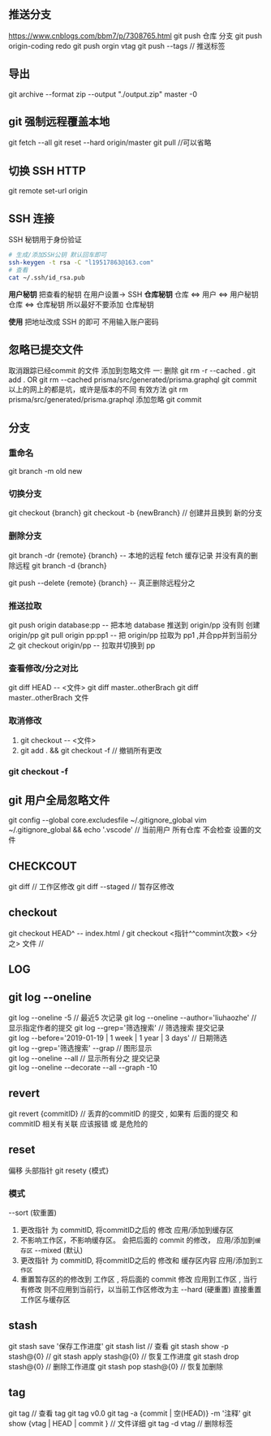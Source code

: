 ##  推送分支

https://www.cnblogs.com/bbm7/p/7308765.html
git push 仓库 分支
git push origin-coding redo
git push orgin vtag
git push --tags // 推送标签

## 导出

git archive --format zip --output "./output.zip" master -0

## git 强制远程覆盖本地

git fetch --all
git reset --hard origin/master
git pull //可以省略

## 切换 SSH HTTP

git remote set-url origin

## SSH 连接

SSH 秘钥用于身份验证
```bash
# 生成/添加SSH公钥 默认回车即可
ssh-keygen -t rsa -C "l19517863@163.com"
# 查看
cat ~/.ssh/id_rsa.pub
```
**用户秘钥**
  把查看的秘钥 在用户设置-> SSH 
**仓库秘钥**
  仓库 <=>  用户 <=>  用户秘钥
  仓库 <=> 仓库秘钥
  所以最好不要添加 仓库秘钥

**使用**
 把地址改成 SSH 的即可 
 不用输入账户密码

## 忽略已提交文件

取消跟踪已经commit 的文件
添加到忽略文件
一:  删除
git rm -r --cached .
git add .
OR
git rm  --cached prisma/src/generated/prisma.graphql
git commit
以上的网上的都是坑，或许是版本的不同
有效方法
git rm prisma/src/generated/prisma.graphql
添加忽略
git commit

## 分支

### 重命名
git branch -m old new

### 切换分支
git checkout {branch}
git checkout -b {newBranch} // 创建并且换到 新的分支

### 删除分支

git branch -dr {remote} {branch}  -- 本地的远程 fetch 缓存记录 并没有真的删除远程
git branch -d {branch}

git push --delete {remote} {branch} -- 真正删除远程分之

### 推送拉取

git push origin database:pp -- 把本地 database 推送到 origin/pp  没有则 创建 origin/pp
git pull origin pp:pp1 -- 把 origin/pp 拉取为 pp1 ,并合pp并到当前分之
git checkout origin/pp -- 拉取并切换到 pp

### 查看修改/分之对比
git diff HEAD -- <文件>
git diff master..otherBrach
git diff master..otherBrach 文件

### 取消修改
1. git checkout -- <文件>
2. git add . && git checkout -f  // 撤销所有更改
### git checkout -f

## git 用户全局忽略文件
git config --global core.excludesfile ~/.gitignore_global
vim ~/.gitignore_global && echo '.vscode' // 当前用户 所有仓库 不会检查 设置的文件

## CHECKCOUT
git diff   // 工作区修改
git diff --staged   // 暂存区修改

## checkout
git checkout HEAD^ -- index.html  / git checkout <指针^^commint次数> <分之> 文件  //  

## LOG

## git log --oneline
git log --oneline -5 // 最近5 次记录
git log --oneline --author='liuhaozhe' // 显示指定作者的提交
git log --grep='筛选搜索' // 筛选搜索 提交记录  
git log --before='2019-01-19 | 1 week | 1 year | 3 days' // 日期筛选  
git log --grep='筛选搜索' --grap  // 图形显示  
git log --oneline --all  // 显示所有分之 提交记录  
git log --oneline --decorate  --all --graph -10
## revert 
git revert {commitID} // 丢弃的commitID 的提交  , 如果有 后面的提交 和 commitID 相关有关联  应该报错 或 是危险的

## reset 
偏移 头部指针
git resety {模式}
### 模式
--sort  (软重置) 
1. 更改指针 为 commitID, 将commitID之后的 修改 应用/添加到缓存区
2. 不影响工作区，不影响缓存区。 会把后面的 commit 的修改， 应用/添加到`缓存区`
--mixed (默认) 
1. 更改指针 为 commitID, 将commitID之后的 修改和 缓存区内容 应用/添加到`工作区`
2. 重置暂存区的的修改到 工作区 , 将后面的 commit 修改 应用到工作区 ,  当行有修改 则不应用到当前行，以当前工作区修改为主
--hard (硬重置) 直接重置 工作区与缓存区

## stash
git stash save '保存工作进度'
git stash list // 查看
git stash show -p stash@{0} // 
git stash apply stash@{0} // 恢复工作进度
git stash drop stash@{0} // 删除工作进度 
git stash pop stash@{0} // 恢复加删除

## tag
git tag // 查看 tag
git tag  v0.0 
git tag -a {commit | 空(HEAD)} -m '注释'
git show {vtag | HEAD | commit } // 文件详细
git tag -d vtag // 删除标签